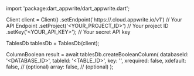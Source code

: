 import 'package:dart_appwrite/dart_appwrite.dart';

Client client = Client()
    .setEndpoint('https://<REGION>.cloud.appwrite.io/v1') // Your API Endpoint
    .setProject('<YOUR_PROJECT_ID>') // Your project ID
    .setKey('<YOUR_API_KEY>'); // Your secret API key

TablesDb tablesDb = TablesDb(client);

ColumnBoolean result = await tablesDb.createBooleanColumn(
    databaseId: '<DATABASE_ID>',
    tableId: '<TABLE_ID>',
    key: '',
    xrequired: false,
    xdefault: false, // (optional)
    array: false, // (optional)
);
